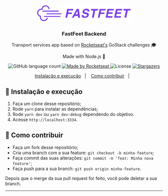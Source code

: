 <h1 align="center">
      <img alt="Fastfeet" title="Fastfeet" src=".github/logo.png" width="300px" />
</h1>

<h3 align="center">
  FastFeet Backend
</h3>

<p align="center">Transport services app based on <a href="https://rocketseat.com.br/">Rocketseat's</a> GoStack challenges 🎓</p>

<p align="center">Made with Node.js 🚀</p>

<p align="center">
  <img alt="GitHub language count" src="https://img.shields.io/github/languages/count/Lgdev07/fastfeet-backend?color=%2304D361">

  <a href="https://rocketseat.com.br">
    <img alt="Made by Rocketseat" src="https://img.shields.io/badge/made%20by-Lgdev07-%2304D361">
  </a>

  <img alt="License" src="https://img.shields.io/badge/license-MIT-%2304D361">

  <a href="https://github.com/Rocketseat/bootcamp-gostack-10/stargazers">
    <img alt="Stargazers" src="https://img.shields.io/github/stars/Lgdev07/fastfeet-backend?style=social">
  </a>
</p>

<p align="center">
  <a href="#-instalacao-e-execução">Instalação e execução</a>&nbsp;&nbsp;&nbsp;|&nbsp;&nbsp;&nbsp;
  <a href="#-como-contribuir">Como contribuir</a>&nbsp;&nbsp;&nbsp;|&nbsp;&nbsp;&nbsp;
</p>

## 🚀 Instalação e execução

1. Faça um clone desse repositório;
2. Rode `yarn` para instalar as dependências;
3. Rode `yarn dev` ou `yarn dev:debug` dependendo do objetivo.
4. Acesse `http://localhost:3334`.

## 🤔 Como contribuir

- Faça um fork desse repositório;
- Cria uma branch com a sua feature: `git checkout -b minha-feature`;
- Faça commit das suas alterações: `git commit -m 'feat: Minha nova feature'`;
- Faça push para a sua branch: `git push origin minha-feature`.

Depois que o merge da sua pull request for feito, você pode deletar a sua branch.

---
